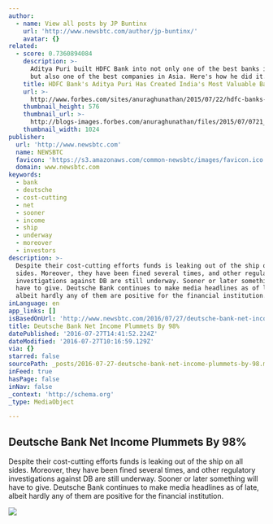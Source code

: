 ```yaml
---
author:
  - name: View all posts by JP Buntinx
    url: 'http://www.newsbtc.com/author/jp-buntinx/'
    avatar: {}
related:
  - score: 0.7360894084
    description: >-
      Aditya Puri built HDFC Bank into not only one of the best banks in India,
      but also one of the best companies in Asia. Here's how he did it.
    title: HDFC Bank's Aditya Puri Has Created India's Most Valuable Bank
    url: >-
      http://www.forbes.com/sites/anuraghunathan/2015/07/22/hdfc-banks-aditya-puri-has-created-indias-most-valuable-bank/
    thumbnail_height: 576
    thumbnail_url: >-
      http://blogs-images.forbes.com/anuraghunathan/files/2015/07/0721_hdfc-aditya-puri_1024x576.jpg
    thumbnail_width: 1024
publisher:
  url: 'http://www.newsbtc.com'
  name: NEWSBTC
  favicon: 'https://s3.amazonaws.com/common-newsbtc/images/favicon.ico'
  domain: www.newsbtc.com
keywords:
  - bank
  - deutsche
  - cost-cutting
  - net
  - sooner
  - income
  - ship
  - underway
  - moreover
  - investors
description: >-
  Despite their cost-cutting efforts funds is leaking out of the ship on all
  sides. Moreover, they have been fined several times, and other regulatory
  investigations against DB are still underway. Sooner or later something will
  have to give. Deutsche Bank continues to make media headlines as of late,
  albeit hardly any of them are positive for the financial institution.
inLanguage: en
app_links: []
isBasedOnUrl: 'http://www.newsbtc.com/2016/07/27/deutsche-bank-net-income-plummets-98/'
title: Deutsche Bank Net Income Plummets By 98%
datePublished: '2016-07-27T14:41:52.224Z'
dateModified: '2016-07-27T10:16:59.129Z'
via: {}
starred: false
sourcePath: _posts/2016-07-27-deutsche-bank-net-income-plummets-by-98.md
inFeed: true
hasPage: false
inNav: false
_context: 'http://schema.org'
_type: MediaObject

---
```

<article style=""><h1>Deutsche Bank Net Income Plummets By 98%</h1><p>Despite their cost-cutting efforts funds is leaking out of the ship on all sides. Moreover, they have been fined several times, and other regulatory investigations against DB are still underway. Sooner or later something will have to give. Deutsche Bank continues to make media headlines as of late, albeit hardly any of them are positive for the financial institution.</p><img src="http://s3.amazonaws.com/main-newsbtc-images/2016/07/27101047/shutterstock_315609017.jpg" /></article>